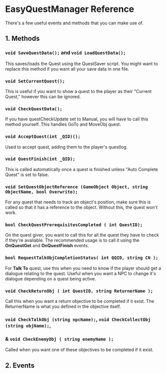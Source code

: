 # EasyQuestManager Reference

There's a few useful events and methods that you can make use of.

## 1. Methods

### `void SaveQuestData();` and `void LoadQuestData();`
This saves/loads the Quest using the QuestSaver script. You might want to replace this method if you want all your save data in one file.

### `void SetCurrentQuest();`
This is useful if you want to show a quest to the player as their "Current Quest," however this can be ignored.

### `void CheckQuestData();`
If you have questCheckUpdate set to Manual, you will have to call this method yourself. This handles GoTo and MoveObj quest.


### `void AcceptQuest(int _QID)();`
Used to accept quest, adding them to the player's questlog.


### `void QuestFinish(int _QID);`
This is called automatically once a quest is finished unless "Auto Complete Quest" is set to false.


### `void SetQuestObjectReference (GameObject Object, string ObjectName, bool Overwrite);`
For any quest that needs to track an object's position, make sure this is called so that it has a reference to the object. Without this, the quest won't work.


### `bool CheckQuestPrerequisitesCompleted ( int QuestID);`
On the quest giver, you want to call this for all the quest they have to check if they're avaliable. The recommended usage is to call it using the **OnQuestGet** and **OnQuestFinish** events.


### `bool RequestTalkObjCompletionStatus( int QQID, string CN );`
For **Talk To** quest, use this when you need to know if the player should get a dialogue relating to the quest. Useful when you want a NPC to change it's dialogue depending on a quest being active.


### `void CheckReturnObj ( int QuestID, string ReturnerName );`
Call this when you want a return objective to be completed if it exist. The ReturnerName is what you defined in the objective itself.

### `void CheckTalkObj (string npcName);`, `void CheckCollectObj (string objName);`, 
### & `void CheckEnemyObj ( string enemyName );`
Called when you want one of these objectives to be completed if it exist.

## 2. Events

